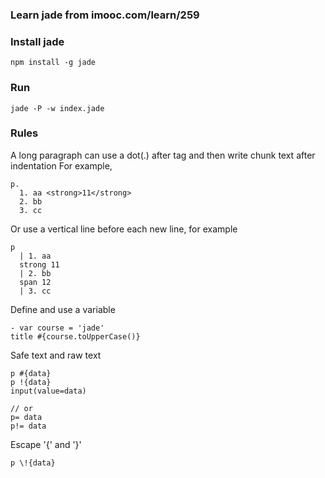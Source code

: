 ### Learn jade from imooc.com/learn/259

### Install jade
```
npm install -g jade
```

### Run
```
jade -P -w index.jade
```

### Rules
A long paragraph can use a dot(.) after tag and then write chunk text after indentation
For example, 
```jade
p.
  1. aa <strong>11</strong>
  2. bb
  3. cc
```
Or use a vertical line before each new line, for example
```jade
p
  | 1. aa
  strong 11
  | 2. bb
  span 12
  | 3. cc
```
Define and use a variable
```jade
- var course = 'jade'
title #{course.toUpperCase()}
```
Safe text and raw text
```jade
p #{data}
p !{data}
input(value=data)

// or
p= data
p!= data
```
Escape '{' and '}'
```jade
p \!{data}
```
